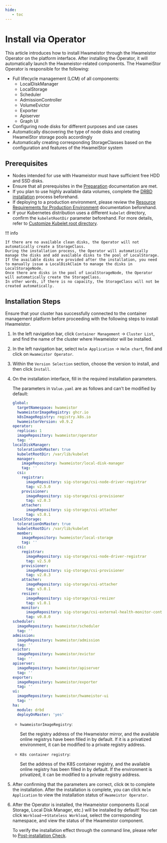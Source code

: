 ```yaml
---
hide:
   - toc
---
```


# Install via Operator

This article introduces how to install Hwameistor through the Hwameistor Operator on the platform interface. After installing the Operator, it will automatically launch the Hwameistor-related components. The HwameiStor Operator is responsible for the following:

- Full lifecycle management (LCM) of all components:
    - LocalDiskManager
    - LocalStorage
    - Scheduler
    - AdmissionController
    - VolumeEvictor
    - Exporter
    - Apiserver
    - Graph UI
- Configuring node disks for different purposes and use cases
- Automatically discovering the type of node disks and creating HwameiStor storage pools accordingly
- Automatically creating corresponding StorageClasses based on the configuration and features of the HwameiStor system

## Prerequisites

- Nodes intended for use with Hwameistor must have sufficient free HDD and SSD disks.
- Ensure that all prerequisites in the [Preparation](prereq.md) documentation are met.
- If you plan to use highly available data volumes, complete the [DRBD installation](drbdinstall.md) process beforehand.
- If deploying to a production environment, please review the [Resource Requirements for Production Environment](proresource.md) documentation beforehand.
- If your Kubernetes distribution uses a different `kubelet` directory, confirm the `kubeletRootDir` parameter beforehand. For more details, refer to [Customize Kubelet root directory](customized-kubelet.md).

!!! info

    If there are no available clean disks, the Operator will not automatically create a StorageClass.
    During the installation process, the Operator will automatically manage the disks and add available disks to the pool of LocalStorage.
    If the available disks are provided after the installation, you need to manually issue a LocalDiskClaim to manage the disks in LocalStorageNode.
    Once there are disks in the pool of LocalStorageNode, the Operator will automatically create the StorageClass.
    In other words, if there is no capacity, the StorageClass will not be created automatically.

## Installation Steps

Ensure that your cluster has successfully connected to the container management platform before proceeding with the following steps to install Hwameistor.

1. In the left navigation bar, click `Container Management` -> `Cluster List`, and find the name of the cluster where Hwameistor will be installed.

2. In the left navigation bar, select `Helm Application` -> `Helm chart`, find and click on `Hwameistor Operator`.


3. Within the `Version Selection` section, choose the version to install, and then click `Install`.

4. On the installation interface, fill in the required installation parameters.

     The parameters in `Value.yaml` are as follows and can't be modified by default:

     ```yaml
     global:
       targetNamespace: hwameistor
       hwameistorImageRegistry: ghcr.io
       k8sImageRegistry: registry.k8s.io
       hwameistorVersion: v0.9.2
     operator:
       replicas: 1
       imageRepository: hwameistor/operator
       tag: ''
     localDiskManager:
       tolerationOnMaster: true
       kubeletRootDir: /var/lib/kubelet
       manager:
         imageRepository: hwameistor/local-disk-manager
         tag: ''
       csi:
         registrar:
           imageRepository: sig-storage/csi-node-driver-registrar
           tag: v2.5.0
         provisioner:
           imageRepository: sig-storage/csi-provisioner
           tag: v2.0.3
         attacher:
           imageRepository: sig-storage/csi-attacher
           tag: v3.0.1
     localStorage:
       tolerationOnMaster: true
       kubeletRootDir: /var/lib/kubelet
       member:
         imageRepository: hwameistor/local-storage
         tag: ''
       csi:
         registrar:
           imageRepository: sig-storage/csi-node-driver-registrar
           tag: v2.5.0
         provisioner:
           imageRepository: sig-storage/csi-provisioner
           tag: v2.0.3
         attacher:
           imageRepository: sig-storage/csi-attacher
           tag: v3.0.1
         resizer:
           imageRepository: sig-storage/csi-resizer
           tag: v1.0.1
         monitor:
           imageRepository: sig-storage/csi-external-health-monitor-controller
           tag: v0.8.0
     scheduler:
       imageRepository: hwameistor/scheduler
       tag: ''
     admission:
       imageRepository: hwameistor/admission
       tag: ''
     evictor:
       imageRepository: hwameistor/evictor
       tag: ''
     apiserver:
       imageRepository: hwameistor/apiserver
       tag: ''
     exporter:
       imageRepository: hwameistor/exporter
       tag: ''
     ui:
       imageRepository: hwameistor/hwameistor-ui
       tag: ''
     ha:
       module: drbd
       deployOnMaster: 'yes'
     ```

     - `hwameistorImageRegistry`:

         Set the registry address of the Hwameistor mirror, and the available online registrys have been filled in by default.
         If it is a privatized environment, it can be modified to a private registry address.

     - `K8s container registry`:

         Set the address of the K8S container registry, and the available online registry has been filled in by default.
         If the environment is privatized, it can be modified to a private registry address.

5. After confirming that the parameters are correct, click `OK` to complete the installation. After the installation is complete, you can click `Helm Application` to view the installation status of `Hwameistor Operator`.

6. After the Operator is installed, the Hwameistor components (Local Storage, Local Disk Manager, etc.) will be installed by default!
    You can click `Workload`-->`Stateless Workload`, select the corresponding namespace, and view the status of the Hwameistor component.


     To verify the installation effect through the command line, please refer to [Post-installation Check](./post-check.md).
